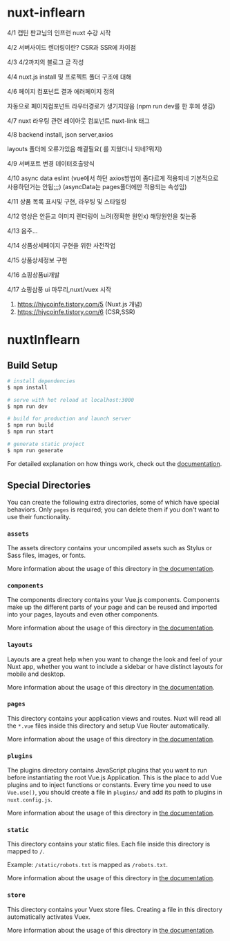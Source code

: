 # nuxt-inflearn

4/1 캡틴 판교님의 인프런 nuxt 수강 시작

4/2 서버사이드 렌더링이란? CSR과 SSR에 차이점

4/3 4/2까지의 블로그 글 작성

4/4 nuxt.js install 및 프로젝트 폴더 구조에 대해

4/6 페이지 컴포넌트 결과 에러페이지 정의

자동으로 페이지컴포넌트 라우터경로가 생기지않음 (npm run dev를 한 후에 생김)

4/7 nuxt 라우팅 관련 레이아웃 컴포넌트 nuxt-link 태그

4/8 backend install, json server,axios

layouts 폴더에 오류가있음 해결필요(<Nuxt/> 를 지웠더니 되네?뭐지)

4/9 서버포트 변경 데이터호출방식

4/10 async data eslint
(vue에서 하던 axios방법이 좀다르게 적용되네 기본적으로 사용하던거는 안됨;;;)
(asyncData는 pages폴더에만 적용되는 속성임)

4/11 상품 목록 표시및 구현, 라우팅 및 스타일링

4/12 영상은 안듣고 이미지 렌더링이 느려(정확한 원인x) 해당원인을 찾는중

4/13 음주...

4/14 상품상세페이지 구현을 위한 사전작업

4/15 상품상세정보 구현

4/16 쇼핑상품ui개발

4/17 쇼핑삼풍 ui 마무리,nuxt/vuex 시작

1. https://hjycoinfe.tistory.com/5 (Nuxt.js 개념)
2. https://hjycoinfe.tistory.com/6 (CSR,SSR)

# nuxtInflearn

## Build Setup

```bash
# install dependencies
$ npm install

# serve with hot reload at localhost:3000
$ npm run dev

# build for production and launch server
$ npm run build
$ npm run start

# generate static project
$ npm run generate
```

For detailed explanation on how things work, check out the [documentation](https://nuxtjs.org).

## Special Directories

You can create the following extra directories, some of which have special behaviors. Only `pages` is required; you can delete them if you don't want to use their functionality.

### `assets`

The assets directory contains your uncompiled assets such as Stylus or Sass files, images, or fonts.

More information about the usage of this directory in [the documentation](https://nuxtjs.org/docs/2.x/directory-structure/assets).

### `components`

The components directory contains your Vue.js components. Components make up the different parts of your page and can be reused and imported into your pages, layouts and even other components.

More information about the usage of this directory in [the documentation](https://nuxtjs.org/docs/2.x/directory-structure/components).

### `layouts`

Layouts are a great help when you want to change the look and feel of your Nuxt app, whether you want to include a sidebar or have distinct layouts for mobile and desktop.

More information about the usage of this directory in [the documentation](https://nuxtjs.org/docs/2.x/directory-structure/layouts).

### `pages`

This directory contains your application views and routes. Nuxt will read all the `*.vue` files inside this directory and setup Vue Router automatically.

More information about the usage of this directory in [the documentation](https://nuxtjs.org/docs/2.x/get-started/routing).

### `plugins`

The plugins directory contains JavaScript plugins that you want to run before instantiating the root Vue.js Application. This is the place to add Vue plugins and to inject functions or constants. Every time you need to use `Vue.use()`, you should create a file in `plugins/` and add its path to plugins in `nuxt.config.js`.

More information about the usage of this directory in [the documentation](https://nuxtjs.org/docs/2.x/directory-structure/plugins).

### `static`

This directory contains your static files. Each file inside this directory is mapped to `/`.

Example: `/static/robots.txt` is mapped as `/robots.txt`.

More information about the usage of this directory in [the documentation](https://nuxtjs.org/docs/2.x/directory-structure/static).

### `store`

This directory contains your Vuex store files. Creating a file in this directory automatically activates Vuex.

More information about the usage of this directory in [the documentation](https://nuxtjs.org/docs/2.x/directory-structure/store).
